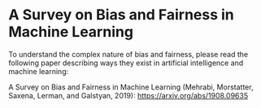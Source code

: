 # A Survey on Bias and Fairness in Machine Learning

To understand the complex nature of bias and fairness, please read the following paper describing ways they exist in artificial intelligence and machine learning:

A Survey on Bias and Fairness in Machine Learning (Mehrabi, Morstatter, Saxena, Lerman, and Galstyan, 2019): https://arxiv.org/abs/1908.09635